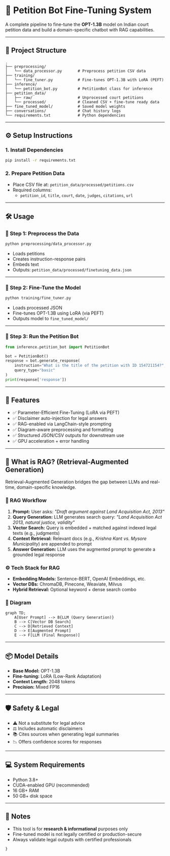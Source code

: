# 🧠 Petition Bot Fine-Tuning System

A complete pipeline to fine-tune the **OPT-1.3B** model on Indian court petition data and build a domain-specific chatbot with RAG capabilities.

---

## 📁 Project Structure

```
.
├── preprocessing/
│   └── data_processor.py       # Preprocess petition CSV data
├── training/
│   └── fine_tuner.py           # Fine-tunes OPT-1.3B with LoRA (PEFT)
├── inference/
│   └── petition_bot.py         # PetitionBot class for inference
├── petition_data/
│   ├── raw/                    # Unprocessed court petitions
│   └── processed/              # Cleaned CSV + fine-tune ready data
├── fine_tuned_model/           # Saved model weights
├── conversations/              # Chat history logs
└── requirements.txt            # Python dependencies
```

---

## ⚙️ Setup Instructions

### 1. Install Dependencies

```bash
pip install -r requirements.txt
```

### 2. Prepare Petition Data

- Place CSV file at: `petition_data/processed/petitions.csv`
- Required columns:
  - `petition_id`, `title`, `court`, `date`, `judges`, `citations`, `url`

---

## 🛠️ Usage

### 🔹 Step 1: Preprocess the Data

```bash
python preprocessing/data_processor.py
```

- Loads petitions
- Creates instruction-response pairs
- Embeds text
- Outputs: `petition_data/processed/finetuning_data.json`

---

### 🔹 Step 2: Fine-Tune the Model

```bash
python training/fine_tuner.py
```

- Loads processed JSON
- Fine-tunes OPT-1.3B using LoRA (via PEFT)
- Outputs model to `fine_tuned_model/`

---

### 🔹 Step 3: Run the Petition Bot

```python
from inference.petition_bot import PetitionBot

bot = PetitionBot()
response = bot.generate_response(
    instruction="What is the title of the petition with ID 154721154?",
    query_type="basic"
)
print(response['response'])
```

---

## 🧩 Features

- ✅ Parameter-Efficient Fine-Tuning (LoRA via PEFT)
- ✅ Disclaimer auto-injection for legal answers
- ✅ RAG-enabled via LangChain-style prompting
- ✅ Diagram-aware preprocessing and formatting
- ✅ Structured JSON/CSV outputs for downstream use
- ✅ GPU acceleration + error handling

---

## 🔎 What is RAG? (Retrieval-Augmented Generation)

Retrieval-Augmented Generation bridges the gap between LLMs and real-time, domain-specific knowledge.

### 📌 RAG Workflow

1. **Prompt:** User asks: *"Draft argument against Land Acquisition Act, 2013"*
2. **Query Generation:** LLM generates search query: *"Land Acquisition Act 2013, natural justice, validity"*
3. **Vector Search:** Query is embedded + matched against indexed legal texts (e.g., judgments)
4. **Context Retrieval:** Relevant docs (e.g., *Krishna Kant vs. Mysore Municipality*) are appended to prompt
5. **Answer Generation:** LLM uses the augmented prompt to generate a grounded legal response

### ⚙️ Tech Stack for RAG

- **Embedding Models:** Sentence-BERT, OpenAI Embeddings, etc.
- **Vector DBs:** ChromaDB, Pinecone, Weaviate, Milvus
- **Hybrid Retrieval:** Optional keyword + dense search combo

### 🔁 Diagram

```mermaid
graph TD;
    A[User Prompt] --> B{LLM (Query Generation)}
    B --> C[Vector DB Search]
    C --> D[Retrieved Context]
    D --> E[Augmented Prompt]
    E --> F[LLM (Final Response)]
```

---

## 📦 Model Details

- **Base Model:** OPT-1.3B
- **Fine-tuning:** LoRA (Low-Rank Adaptation)
- **Context Length:** 2048 tokens
- **Precision:** Mixed FP16

---

## 🛡️ Safety & Legal

- ⚠️ Not a substitute for legal advice
- ⚖️ Includes automatic disclaimers
- 📚 Cites sources when generating legal summaries
- 📉 Offers confidence scores for responses

---

## 💻 System Requirements

- Python 3.8+
- CUDA-enabled GPU (recommended)
- 16 GB+ RAM
- 50 GB+ disk space

---

## 📌 Notes

- This tool is for **research & informational** purposes only
- Fine-tuned model is not legally certified or production-secure
- Always validate legal outputs with certified professionals
```
}
